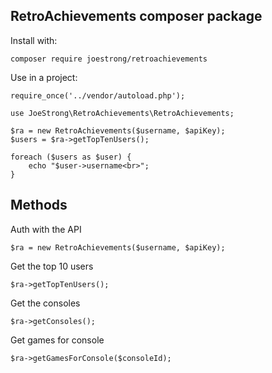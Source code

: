 ## RetroAchievements composer package

Install with:

`composer require joestrong/retroachievements`

Use in a project:

```
require_once('../vendor/autoload.php');

use JoeStrong\RetroAchievements\RetroAchievements;

$ra = new RetroAchievements($username, $apiKey);
$users = $ra->getTopTenUsers();

foreach ($users as $user) {
    echo "$user->username<br>";
}
```

## Methods

Auth with the API

`$ra = new RetroAchievements($username, $apiKey);`

Get the top 10 users

`$ra->getTopTenUsers();`

Get the consoles

`$ra->getConsoles();`

Get games for console

`$ra->getGamesForConsole($consoleId);`
